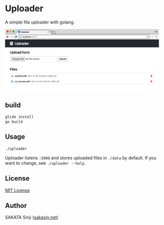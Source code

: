 # Uploader

A simple file uploader with golang.

![Screenshot](screenshot.png)

## build

```
glide install
go build
```

## Usage

```
./uploader
```

Uploader listens `:5000` and stores uploaded files in `./data` by default. If you want to change, see `./uploader --help`.

## License

[MIT License](LICENSE)

## Author

SAKATA Sinji ([sakasin.net](https://sakasin.net))
